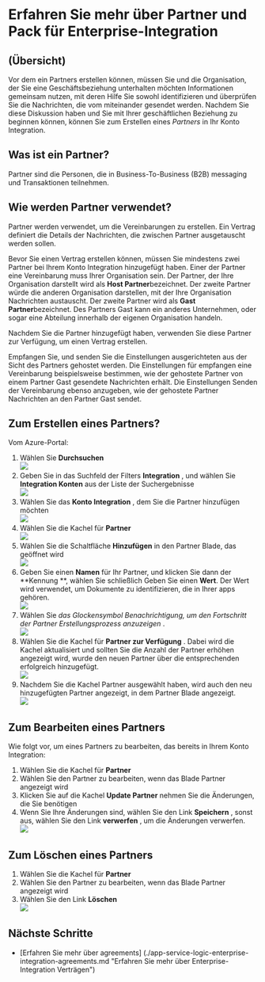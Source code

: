 <properties 
    pageTitle="Erfahren Sie mehr über Partner und Enterprise Integration Pack | Microsoft Azure-App-Verwaltungsdienst | Microsoft Azure" 
    description="Informationen Sie zum Verwenden von Partner mit der apps Enterprise Integration Pack und Logik" 
    services="logic-apps" 
    documentationCenter=".net,nodejs,java"
    authors="msftman" 
    manager="erikre" 
    editor="cgronlun"/>

<tags 
    ms.service="logic-apps" 
    ms.workload="integration" 
    ms.tgt_pltfrm="na" 
    ms.devlang="na" 
    ms.topic="article" 
    ms.date="07/08/2016" 
    ms.author="deonhe"/>

# <a name="learn-about-partners-and-enterprise-integration-pack"></a>Erfahren Sie mehr über Partner und Pack für Enterprise-Integration

## <a name="overview"></a>(Übersicht)
Vor dem ein Partners erstellen können, müssen Sie und die Organisation, der Sie eine Geschäftsbeziehung unterhalten möchten Informationen gemeinsam nutzen, mit deren Hilfe Sie sowohl identifizieren und überprüfen Sie die Nachrichten, die vom miteinander gesendet werden. Nachdem Sie diese Diskussion haben und Sie mit Ihrer geschäftlichen Beziehung zu beginnen können, können Sie zum Erstellen eines *Partners* in Ihr Konto Integration.

## <a name="what-is-a-partner"></a>Was ist ein Partner?
Partner sind die Personen, die in Business-To-Business (B2B) messaging und Transaktionen teilnehmen. 

## <a name="how-are-partners-used"></a>Wie werden Partner verwendet?
Partner werden verwendet, um die Vereinbarungen zu erstellen. Ein Vertrag definiert die Details der Nachrichten, die zwischen Partner ausgetauscht werden sollen. 

Bevor Sie einen Vertrag erstellen können, müssen Sie mindestens zwei Partner bei Ihrem Konto Integration hinzugefügt haben. Einer der Partner eine Vereinbarung muss Ihrer Organisation sein. Der Partner, der Ihre Organisation darstellt wird als **Host Partner**bezeichnet. Der zweite Partner würde die anderen Organisation darstellen, mit der Ihre Organisation Nachrichten austauscht. Der zweite Partner wird als **Gast Partner**bezeichnet. Des Partners Gast kann ein anderes Unternehmen, oder sogar eine Abteilung innerhalb der eigenen Organisation handeln.  

Nachdem Sie die Partner hinzugefügt haben, verwenden Sie diese Partner zur Verfügung, um einen Vertrag erstellen. 

Empfangen Sie, und senden Sie die Einstellungen ausgerichteten aus der Sicht des Partners gehostet werden. Die Einstellungen für empfangen eine Vereinbarung beispielsweise bestimmen, wie der gehostete Partner von einem Partner Gast gesendete Nachrichten erhält. Die Einstellungen Senden der Vereinbarung ebenso anzugeben, wie der gehostete Partner Nachrichten an den Partner Gast sendet.

## <a name="how-to-create-a-partner"></a>Zum Erstellen eines Partners?
Vom Azure-Portal:  
1. Wählen Sie **Durchsuchen**  
![](./media/app-service-logic-enterprise-integration-overview/overview-1.png)    
2. Geben Sie in das Suchfeld der Filters **Integration** , und wählen Sie **Integration Konten** aus der Liste der Suchergebnisse     
 ![](./media/app-service-logic-enterprise-integration-overview/overview-2.png)  
3. Wählen Sie das **Konto Integration** , dem Sie die Partner hinzufügen möchten  
![](./media/app-service-logic-enterprise-integration-overview/overview-3.png)  
4.  Wählen Sie die Kachel für **Partner**  
![](./media/app-service-logic-enterprise-integration-partners/partner-1.png)  
5. Wählen Sie die Schaltfläche **Hinzufügen** in den Partner Blade, das geöffnet wird  
![](./media/app-service-logic-enterprise-integration-partners/partner-2.png)  
6. Geben Sie einen **Namen** für Ihr Partner, und klicken Sie dann der **Kennung **, wählen Sie schließlich Geben Sie einen **Wert**. Der Wert wird verwendet, um Dokumente zu identifizieren, die in Ihrer apps gehören.  
![](./media/app-service-logic-enterprise-integration-partners/partner-3.png)  
7. Wählen Sie *das Glockensymbol Benachrichtigung, um den Fortschritt der Partner Erstellungsprozess anzuzeigen* .  
![](./media/app-service-logic-enterprise-integration-partners/partner-4.png)  
8. Wählen Sie die Kachel für **Partner zur Verfügung** . Dabei wird die Kachel aktualisiert und sollten Sie die Anzahl der Partner erhöhen angezeigt wird, wurde den neuen Partner über die entsprechenden erfolgreich hinzugefügt.    
![](./media/app-service-logic-enterprise-integration-partners/partner-5.png)  
10. Nachdem Sie die Kachel Partner ausgewählt haben, wird auch den neu hinzugefügten Partner angezeigt, in dem Partner Blade angezeigt.    
![](./media/app-service-logic-enterprise-integration-partners/partner-6.png)  

## <a name="how-to-edit-a-partner"></a>Zum Bearbeiten eines Partners

Wie folgt vor, um eines Partners zu bearbeiten, das bereits in Ihrem Konto Integration:  
1. Wählen Sie die Kachel für **Partner**  
2. Wählen Sie den Partner zu bearbeiten, wenn das Blade Partner angezeigt wird  
3. Klicken Sie auf die Kachel **Update Partner** nehmen Sie die Änderungen, die Sie benötigen  
4. Wenn Sie Ihre Änderungen sind, wählen Sie den Link **Speichern** , sonst aus, wählen Sie den Link **verwerfen** , um die Änderungen verwerfen.  
![](./media/app-service-logic-enterprise-integration-partners/edit-1.png)  

## <a name="how-to-delete-a-partner"></a>Zum Löschen eines Partners
1. Wählen Sie die Kachel für **Partner**  
2. Wählen Sie den Partner zu bearbeiten, wenn das Blade Partner angezeigt wird  
3. Wählen Sie den Link **Löschen**    
![](./media/app-service-logic-enterprise-integration-partners/delete-1.png)   

## <a name="next-steps"></a>Nächste Schritte
- [Erfahren Sie mehr über agreements] (./app-service-logic-enterprise-integration-agreements.md "Erfahren Sie mehr über Enterprise-Integration Verträgen")  


